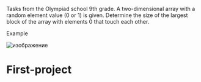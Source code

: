 Tasks from the Olympiad school 9th ​​grade. A two-dimensional array with a random element value (0 or 1) is given. Determine the size of the largest block of the array with elements 0 that touch each other.

Example


![изображение](https://github.com/rusetskiy1974/First-project/assets/113336060/d01fadfa-8b85-42dc-95d0-d1db22c3f077)

# First-project
